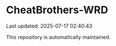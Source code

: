 # CheatBrothers-WRD

Last updated: 2025-07-17 02:40:43

This repository is automatically maintained.
